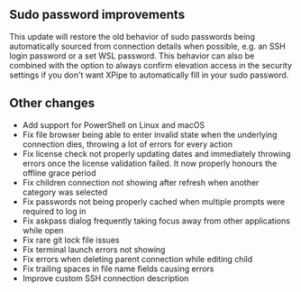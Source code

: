 ## Sudo password improvements

This update will restore the old behavior of sudo passwords being automatically sourced from connection details when possible, e.g. an SSH login password or a set WSL password.
This behavior can also be combined with the option to always confirm elevation access in the security settings if you don't want XPipe to automatically fill in your sudo password.

## Other changes

- Add support for PowerShell on Linux and macOS
- Fix file browser being able to enter invalid state when the underlying connection dies, throwing a lot of errors for every action
- Fix license check not properly updating dates and immediately throwing errors once the license validation failed. It now properly honours the offline grace period
- Fix children connection not showing after refresh when another category was selected
- Fix passwords not being properly cached when multiple prompts were required to log in
- Fix askpass dialog frequently taking focus away from other applications while open
- Fix rare git lock file issues
- Fix terminal launch errors not showing
- Fix errors when deleting parent connection while editing child
- Fix trailing spaces in file name fields causing errors
- Improve custom SSH connection description
